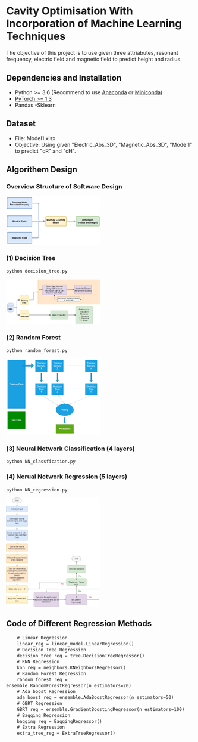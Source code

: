 # Cavity Optimisation With Incorporation of Machine Learning Techniques
The objective of this project is to use given three attriabutes,  resonant frequency, electric field and magnetic field to predict height and radius.

## Dependencies and Installation

- Python >= 3.6 (Recommend to use [Anaconda](https://www.anaconda.com/download/#linux) or [Miniconda](https://docs.conda.io/en/latest/miniconda.html))
- [PyTorch >= 1.3](https://pytorch.org/)
- Pandas
-Sklearn

## Dataset
- File: Model1.xlsx
- Objective: Using given "Electric_Abs_3D", "Magnetic_Abs_3D", "Mode 1" to predict "cR" and "cH".
    
## Algorithem Design 
### Overview Structure of Software Design
<img src="https://github.com/bozliu/Cavity-Optimisation/blob/main/pic/Overview%20of%20System%20Architecture.png" width="50%">

### (1) Decision Tree
```
python decision_tree.py
```
<img src="https://github.com/bozliu/Cavity-Optimisation/blob/main/pic/Decision%20Tree%20Algorithm%20Design.png" width="50%">

### (2) Random Forest 
```
python random_forest.py
```
<img src="https://github.com/bozliu/Cavity-Optimisation/blob/main/pic/Random%20Forest%20Algorithm%20Design.png" width="50%">

### (3) Neural Network Classification (4 layers)

```
python NN_classfication.py
```
### (4) Nerual Network Regression (5 layers) 

```
python NN_regression.py
```
<img src="https://github.com/bozliu/Cavity-Optimisation/blob/main/pic/Neural%20Network%20Algorithm%20Design.png" width="50%">

## Code of Different Regression Methods
```
    # Linear Regression
    linear_reg = linear_model.LinearRegression()
    # Decision Tree Regression
    decision_tree_reg = tree.DecisionTreeRegressor()
    # KNN Regression
    knn_reg = neighbors.KNeighborsRegressor()
    # Random Forest Regression
    random_forest_reg = ensemble.RandomForestRegressor(n_estimators=20)
    # Ada boost Regression
    ada_boost_reg = ensemble.AdaBoostRegressor(n_estimators=50)
    # GBRT Regression
    GBRT_reg = ensemble.GradientBoostingRegressor(n_estimators=100)
    # Bagging Regression
    bagging_reg = BaggingRegressor()
    # Extra Regression
    extra_tree_reg = ExtraTreeRegressor()
 ```

